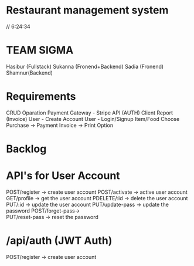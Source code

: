 # Restaurant management system
// 6:24:34
# TEAM SIGMA
Hasibur (Fullstack)
Sukanna (Fronend+Backend)
Sadia (Fronend)
Shamnur(Backend)

# Requirements
CRUD Oparation
Payment Gateway - Stripe API (AUTH)
Client Report (Invoice)
User - Create Account
User - Login/Signup
Item/Food Choose
Purchase -> Payment
Invoice -> Print Option


# Backlog
# API's for User Account
POST/register   ->   create user account
POST/activate   ->   active user account
GET/profile     ->   get the user account
PDELETE/:id     ->   delete the user account
PUT/:id         ->   update the user account
PUT/update-pass ->   update the password
POST/forget-pass->   
PUT/reset-pass  ->   reset the password

# /api/auth (JWT Auth)
POST/register   ->   create user account